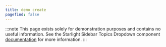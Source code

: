 ```yaml
---
title: demo create
pagefind: false
---
```


:::note
This page exists solely for demonstration purposes and contains no useful information.
See the Starlight Sidebar Topics Dropdown component [documentation](/docs/getting-started/) for more information.
:::
